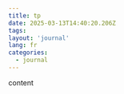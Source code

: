 ```yaml
---
title: tp
date: 2025-03-13T14:40:20.206Z
tags:
layout: 'journal'
lang: fr
categories: 
  - journal
---
```

content 